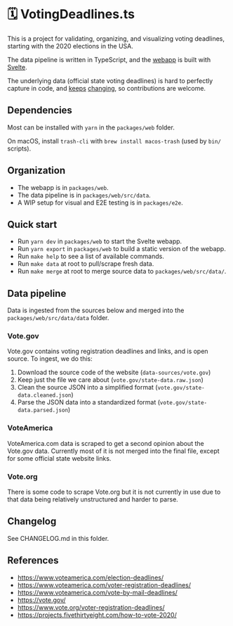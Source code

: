 # 🗓 VotingDeadlines.ts

This is a project for validating, organizing, and visualizing voting deadlines, starting with the 2020 elections in the USA.

The data pipeline is written in TypeScript, and the [webapp](https://usa.votingdeadlines.com) is built with [Svelte](https://svelte.dev/).

The underlying data (official state voting deadlines) is hard to perfectly capture in code, and [keeps](https://www.orlandoweekly.com/Blogs/archives/2020/10/06/florida-extends-voter-registration-deadline-to-7-pm-tonight-after-website-crashes-just-as-it-has-in-the-past-two-years) [changing](https://www.12news.com/article/news/politics/elections/arizona-voter-registration-extended-to-october-23/75-0d77294c-61b6-4802-ab21-54dcc6b5e21f), so contributions are welcome.

## Dependencies

Most can be installed with `yarn` in the `packages/web` folder.

On macOS, install `trash-cli` with `brew install macos-trash` (used by `bin/` scripts).

## Organization

* The webapp is in `packages/web`. 
* The data pipeline is in `packages/web/src/data`. 
* A WIP setup for visual and E2E testing is in `packages/e2e`.

## Quick start

* Run `yarn dev` in `packages/web` to start the Svelte webapp.
* Run `yarn export` in `packages/web` to build a static version of the webapp.
* Run `make help` to see a list of available commands.
* Run `make data` at root to pull/scrape fresh data.
* Run `make merge` at root to merge source data to `packages/web/src/data/`.

## Data pipeline

Data is ingested from the sources below and merged into the `packages/web/src/data/data` folder.

### Vote.gov

Vote.gov contains voting registration deadlines and links, and is open source. To ingest, we do this:

1. Download the source code of the website (`data-sources/vote.gov`)
2. Keep just the file we care about (`vote.gov/state-data.raw.json`)
3. Clean the source JSON into a simplified format (`vote.gov/state-data.cleaned.json`)
4. Parse the JSON data into a standardized format (`vote.gov/state-data.parsed.json`)

### VoteAmerica

VoteAmerica.com data is scraped to get a second opinion about the Vote.gov data. Currently most of it is not merged into the final file, except for some official state website links.

### Vote.org

There is some code to scrape Vote.org but it is not currently in use due to that data being relatively unstructured and harder to parse.

## Changelog

See CHANGELOG.md in this folder.

## References

- https://www.voteamerica.com/election-deadlines/
- https://www.voteamerica.com/voter-registration-deadlines/
- https://www.voteamerica.com/vote-by-mail-deadlines/
- https://vote.gov/
- https://www.vote.org/voter-registration-deadlines/
- https://projects.fivethirtyeight.com/how-to-vote-2020/